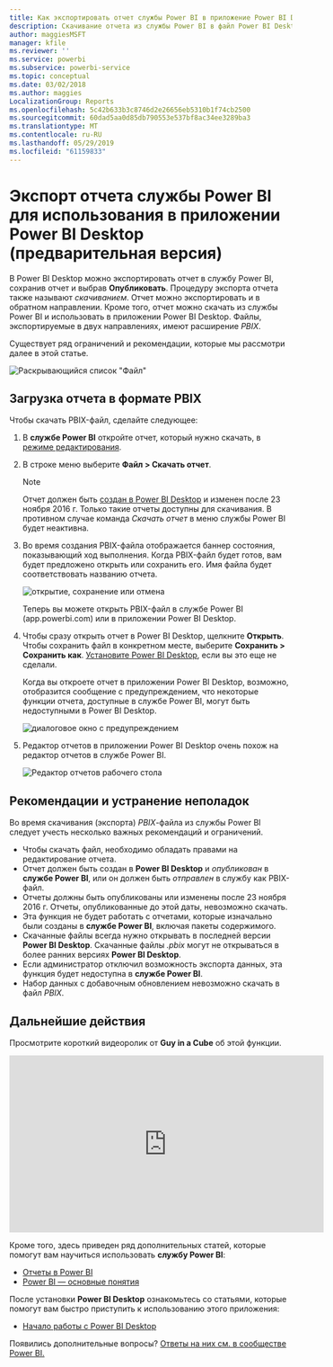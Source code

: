 ```yaml
---
title: Как экспортировать отчет службы Power BI в приложение Power BI Desktop (предварительная версия)
description: Скачивание отчета из службы Power BI в файл Power BI Desktop
author: maggiesMSFT
manager: kfile
ms.reviewer: ''
ms.service: powerbi
ms.subservice: powerbi-service
ms.topic: conceptual
ms.date: 03/02/2018
ms.author: maggies
LocalizationGroup: Reports
ms.openlocfilehash: 5c42b633b3c8746d2e26656eb5310b1f74cb2500
ms.sourcegitcommit: 60dad5aa0d85db790553e537bf8ac34ee3289ba3
ms.translationtype: MT
ms.contentlocale: ru-RU
ms.lasthandoff: 05/29/2019
ms.locfileid: "61159833"
---
```

# <a name="export-a-report-from-power-bi-service-to-desktop-preview"></a>Экспорт отчета службы Power BI для использования в приложении Power BI Desktop (предварительная версия)
В Power BI Desktop можно экспортировать отчет в службу Power BI, сохранив отчет и выбрав **Опубликовать**. Процедуру экспорта отчета также называют *скачиванием*. Отчет можно экспортировать и в обратном направлении. Кроме того, отчет можно скачать из службы Power BI и использовать в приложении Power BI Desktop. Файлы, экспортируемые в двух направлениях, имеют расширение *PBIX*.

Существует ряд ограничений и рекомендации, которые мы рассмотри далее в этой статье.

![Раскрывающийся список "Файл"](media/service-export-to-pbix/power-bi-file-export.png)

## <a name="download-the-report-as-a-pbix"></a>Загрузка отчета в формате PBIX
Чтобы скачать PBIX-файл, сделайте следующее:

1. В **службе Power BI** откройте отчет, который нужно скачать, в [режиме редактирования](consumer/end-user-reading-view.md).
2. В строке меню выберите **Файл > Скачать отчет**.
   
   > [!NOTE]
   > Отчет должен быть [создан в Power BI Desktop](guided-learning/publishingandsharing.yml?tutorial-step=2) и изменен после 23 ноября 2016 г. Только такие отчеты доступны для скачивания. В противном случае команда *Скачать отчет* в меню службы Power BI будет неактивна.
   > 
   > 
3. Во время создания PBIX-файла отображается баннер состояния, показывающий ход выполнения. Когда PBIX-файл будет готов, вам будет предложено открыть или сохранить его. Имя файла будет соответствовать названию отчета.
   
    ![открытие, сохранение или отмена](media/service-export-to-pbix/power-bi-save-pbix.png)
   
    Теперь вы можете открыть PBIX-файл в службе Power BI (app.powerbi.com) или в приложении Power BI Desktop.     
4. Чтобы сразу открыть отчет в Power BI Desktop, щелкните **Открыть**. Чтобы сохранить файл в конкретном месте, выберите **Сохранить > Сохранить как**. [Установите Power BI Desktop](desktop-get-the-desktop.md), если вы это еще не сделали.
   
    Когда вы откроете отчет в приложении Power BI Desktop, возможно, отобразится сообщение с предупреждением, что некоторые функции отчета, доступные в службе Power BI, могут быть недоступными в Power BI Desktop.
   
    ![диалоговое окно с предупреждением](media/service-export-to-pbix/power-bi-export-to-pbix_2.png)

5. Редактор отчетов в приложении Power BI Desktop очень похож на редактор отчетов в службе Power BI.  
   
    ![Редактор отчетов рабочего стола](media/service-export-to-pbix/power-bi-desktop.png)

## <a name="considerations-and-troubleshooting"></a>Рекомендации и устранение неполадок
Во время скачивания (экспорта) *PBIX*-файла из службы Power BI следует учесть несколько важных рекомендаций и ограничений.

* Чтобы скачать файл, необходимо обладать правами на редактирование отчета.
* Отчет должен быть создан в **Power BI Desktop** и *опубликован* в **службе Power BI**, или он должен быть *отправлен* в службу как PBIX-файл.
* Отчеты должны быть опубликованы или изменены после 23 ноября 2016 г. Отчеты, опубликованные до этой даты, невозможно скачать.
* Эта функция не будет работать с отчетами, которые изначально были созданы в **службе Power BI**, включая пакеты содержимого.
* Скачанные файлы всегда нужно открывать в последней версии **Power BI Desktop**. Скачанные файлы *.pbix* могут не открываться в более ранних версиях **Power BI Desktop**.
* Если администратор отключил возможность экспорта данных, эта функция будет недоступна в **службе Power BI**.
* Набор данных с добавочным обновлением невозможно скачать в файл *PBIX*.

## <a name="next-steps"></a>Дальнейшие действия
Просмотрите короткий видеоролик от **Guy in a Cube** об этой функции.

<iframe width="560" height="315" src="https://www.youtube.com/embed/ymWqU5jiUl0" frameborder="0" allowfullscreen></iframe>

Кроме того, здесь приведен ряд дополнительных статей, которые помогут вам научиться использовать **службу Power BI**:

* [Отчеты в Power BI](consumer/end-user-reports.md)
* [Power BI — основные понятия](consumer/end-user-basic-concepts.md)

После установки **Power BI Desktop** ознакомьтесь со статьями, которые помогут вам быстро приступить к использованию этого приложения:

* [Начало работы с Power BI Desktop](desktop-getting-started.md)

Появились дополнительные вопросы? [Ответы на них см. в сообществе Power BI.](http://community.powerbi.com/)   

